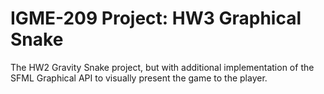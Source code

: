 # IGME-209 Project: HW3 Graphical Snake
The HW2 Gravity Snake project, but with additional implementation of the SFML Graphical API to visually present the game to the player. 
